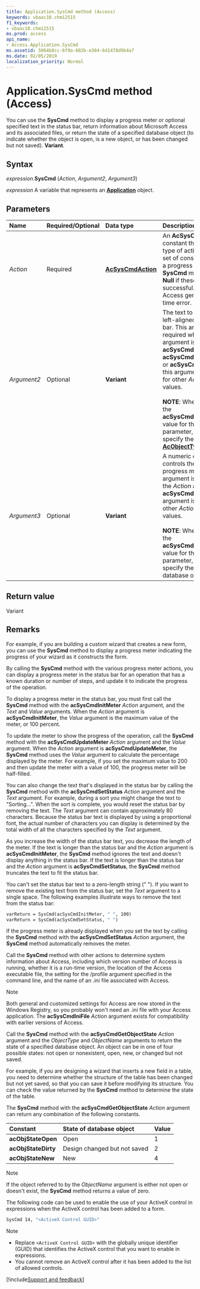 ```yaml
---
title: Application.SysCmd method (Access)
keywords: vbaac10.chm12515
f1_keywords:
- vbaac10.chm12515
ms.prod: access
api_name:
- Access.Application.SysCmd
ms.assetid: 5064b8cc-6f9a-602b-e304-6d1478d9b4a7
ms.date: 02/05/2019
localization_priority: Normal
---
```



# Application.SysCmd method (Access)

You can use the **SysCmd** method to display a progress meter or optional specified text in the status bar, return information about Microsoft Access and its associated files, or return the state of a specified database object (to indicate whether the object is open, is a new object, or has been changed but not saved). **Variant**.


## Syntax

_expression_.**SysCmd** (_Action_, _Argument2_, _Argument3_)

_expression_ A variable that represents an **[Application](Access.Application.md)** object.


## Parameters

|Name|Required/Optional|Data type|Description|
|:-----|:-----|:-----|:-----|
| _Action_|Required|**[AcSysCmdAction](Access.AcSysCmdAction.md)**|An **AcSysCmdAction** constant that identifies the type of action to take. This set of constants applies to a progress meter. The **SysCmd** method returns a **Null** if these actions are successful. Otherwise, Access generates a run-time error.|
| _Argument2_|Optional|**Variant**|The text to be displayed left-aligned in the status bar. This argument is required when the _Action_ argument is **acSysCmdInitMeter**, **acSysCmdUpdateMeter**, or **acSysCmdSetStatus**; this argument isn't valid for other _Action_ argument values.<br/><br/>**NOTE**: When you specify the **acSysCmdGetObjectState** value for the _Action_ parameter, you must specify the appropriate **[AcObjectType](Access.AcObjectType.md)** constant.|
| _Argument3_|Optional|**Variant**|A numeric expression that controls the display of the progress meter. This argument is required when the _Action_ argument is **acSysCmdInitMeter**; this argument isn't valid for other _Action_ argument values.<br/><br/>**NOTE**: When you specify the **acSysCmdGetObjectState** value for the _Action_ parameter, you must specify the name of the database object.|

## Return value

Variant


## Remarks

For example, if you are building a custom wizard that creates a new form, you can use the **SysCmd** method to display a progress meter indicating the progress of your wizard as it constructs the form.

By calling the **SysCmd** method with the various progress meter actions, you can display a progress meter in the status bar for an operation that has a known duration or number of steps, and update it to indicate the progress of the operation.

To display a progress meter in the status bar, you must first call the **SysCmd** method with the **acSysCmdInitMeter** _Action_ argument, and the _Text_ and _Value_ arguments. When the _Action_ argument is **acSysCmdInitMeter**, the _Value_ argument is the maximum value of the meter, or 100 percent.

To update the meter to show the progress of the operation, call the **SysCmd** method with the **acSysCmdUpdateMeter** _Action_ argument and the _Value_ argument. When the _Action_ argument is **acSysCmdUpdateMeter**, the **SysCmd** method uses the _Value_ argument to calculate the percentage displayed by the meter. For example, if you set the maximum value to 200 and then update the meter with a value of 100, the progress meter will be half-filled.

You can also change the text that's displayed in the status bar by calling the **SysCmd** method with the **acSysCmdSetStatus** _Action_ argument and the _Text_ argument. For example, during a sort you might change the text to "Sorting...". When the sort is complete, you would reset the status bar by removing the text. The _Text_ argument can contain approximately 80 characters. Because the status bar text is displayed by using a proportional font, the actual number of characters you can display is determined by the total width of all the characters specified by the _Text_ argument.

As you increase the width of the status bar text, you decrease the length of the meter. If the text is longer than the status bar and the _Action_ argument is **acSysCmdInitMeter**, the **SysCmd** method ignores the text and doesn't display anything in the status bar. If the text is longer than the status bar and the _Action_ argument is **acSysCmdSetStatus**, the **SysCmd** method truncates the text to fit the status bar.

You can't set the status bar text to a zero-length string (" "). If you want to remove the existing text from the status bar, set the _Text_ argument to a single space. The following examples illustrate ways to remove the text from the status bar:

```vb
varReturn = SysCmd(acSysCmdInitMeter, " ", 100) 
varReturn = SysCmd(acSysCmdSetStatus, " ")
```

If the progress meter is already displayed when you set the text by calling the **SysCmd** method with the **acSysCmdSetStatus** _Action_ argument, the **SysCmd** method automatically removes the meter.

Call the **SysCmd** method with other actions to determine system information about Access, including which version number of Access is running, whether it is a run-time version, the location of the Access executable file, the setting for the /profile argument specified in the command line, and the name of an .ini file associated with Access.

> [!NOTE] 
> Both general and customized settings for Access are now stored in the Windows Registry, so you probably won't need an .ini file with your Access application. The **acSysCmdIniFile** _Action_ argument exists for compatibility with earlier versions of Access.

Call the **SysCmd** method with the **acSysCmdGetObjectState** _Action_ argument and the _ObjectType_ and _ObjectName_ arguments to return the state of a specified database object. An object can be in one of four possible states: not open or nonexistent, open, new, or changed but not saved.

For example, if you are designing a wizard that inserts a new field in a table, you need to determine whether the structure of the table has been changed but not yet saved, so that you can save it before modifying its structure. You can check the value returned by the **SysCmd** method to determine the state of the table.

The **SysCmd** method with the **acSysCmdGetObjectState** _Action_ argument can return any combination of the following constants.

|Constant|State of database object|Value|
|:-----|:-----|:-----|
|**acObjStateOpen**|Open|1|
|**acObjStateDirty**|Design changed but not saved|2|
|**acObjStateNew**|New|4|

> [!NOTE] 
> If the object referred to by the _ObjectName_ argument is either not open or doesn't exist, the **SysCmd** method returns a value of zero.

The following code can be used to enable the use of your ActiveX control in expressions when the ActiveX control has been added to a form.

```vb
SysCmd 14, "<ActiveX Control GUID>" 
```

> [!NOTE] 
> - Replace `<ActiveX Control GUID>` with the globally unique identifier (GUID) that identifies the ActiveX control that you want to enable in expressions.
> - You cannot remove an ActiveX control after it has been added to the list of allowed controls.


[!include[Support and feedback](~/includes/feedback-boilerplate.md)]

